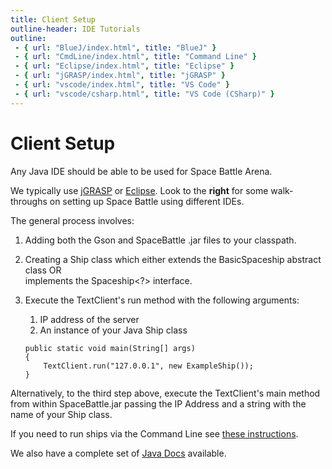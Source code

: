 ```yaml
---
title: Client Setup
outline-header: IDE Tutorials
outline:
 - { url: "BlueJ/index.html", title: "BlueJ" }
 - { url: "CmdLine/index.html", title: "Command Line" }
 - { url: "Eclipse/index.html", title: "Eclipse" }
 - { url: "jGRASP/index.html", title: "jGRASP" }
 - { url: "vscode/index.html", title: "VS Code" }
 - { url: "vscode/csharp.html", title: "VS Code (CSharp)" }
---
```


Client Setup
========
Any Java IDE should be able to be used for Space Battle Arena.

We typically use [jGRASP](http://www.jgrasp.org/) or [Eclipse](https://eclipse.org/).  Look to the **right** for some walk-throughs on setting up Space Battle using different IDEs.

The general process involves:

1. Adding both the Gson and SpaceBattle .jar files to your classpath.
2. Creating a Ship class which either extends the BasicSpaceship abstract class OR  
implements the Spaceship<?> interface.
3. Execute the TextClient's run method with the following arguments:
    1. IP address of the server
    2. An instance of your Java Ship class

    ```
    public static void main(String[] args)
    {
        TextClient.run("127.0.0.1", new ExampleShip());
    }
    ```

Alternatively, to the third step above, execute the TextClient's main method from within SpaceBattle.jar passing the IP Address and a string with the name of your Ship class.

If you need to run ships via the Command Line see [these instructions](CmdLine/index.html).

We also have a complete set of <a href="java_doc/" target="_blank">Java Docs</a> available.
